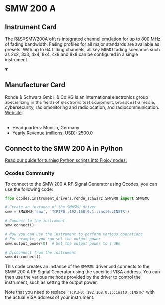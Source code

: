 
# SMW 200 A

## Instrument Card

The R&S®SMW200A offers integrated channel emulation for up to 800 MHz of fading bandwidth. Fading profiles for all major standards are available as presets. With up to 64 fading channels, all key MIMO fading scenarios such as 2x2, 3x3, 4x4, 8x4, 4x8 and 8x8 can be configured in a single instrument.

<details open>
<summary><h2>Manufacturer Card</h2></summary>
Rohde & Schwarz GmbH & Co KG is an international electronics group specializing in the fields of electronic test equipment, broadcast & media, cybersecurity, radiomonitoring and radiolocation, and radiocommunication. <a href=https://www.rohde-schwarz.com/ca/home_48230.html>Website</a>.
<br><br>
<ul>
  <li>Headquarters: Munich, Germany</li>
  <li>Yearly Revenue (millions, USD): 2500.0</li>
</ul>
</details>

## Connect to the SMW 200 A in Python

[Read our guide for turning Python scripts into Flojoy nodes.](https://docs.flojoy.ai/custom-nodes/creating-custom-node/)


### Qcodes Community

To connect to the SMW 200 A RF Signal Generator using Qcodes, you can use the following code:

```python
from qcodes.instrument_drivers.rohde_schwarz.SMWSMU import SMWSMU

# Create an instance of the SMWSMU driver
smw = SMWSMU('smw', 'TCPIP0::192.168.0.1::inst0::INSTR')

# Connect to the instrument
smw.connect()

# Now you can use the instrument to perform various operations
# For example, you can set the output power
smw.output_power(0)  # Set the output power to 0 dBm

# Disconnect from the instrument
smw.disconnect()
```

This code creates an instance of the `SMWSMU` driver and connects to the SMW 200 A RF Signal Generator using the specified VISA address. You can then use the various methods provided by the driver to control the instrument, such as setting the output power.

Note that you need to replace `'TCPIP0::192.168.0.1::inst0::INSTR'` with the actual VISA address of your instrument.

